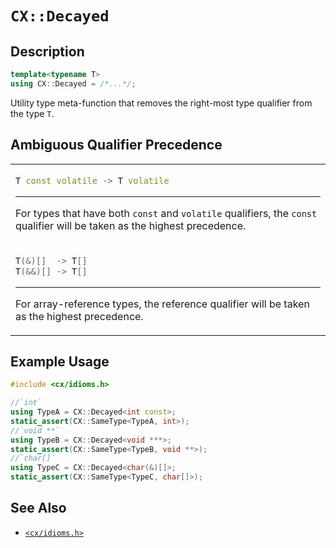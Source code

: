 # `CX::Decayed`
## Description
<area id="no-interactive-code"></area>
```c++
template<typename T>
using CX::Decayed = /*...*/;
```
Utility type meta-function that removes the right-most type qualifier
from the type `T`.

## Ambiguous Qualifier Precedence
<table id="member-function-table">
 <tr><td>

  ```c++
  T const volatile -> T volatile
  ```
  ---
  For types that have both `const` and `volatile` qualifiers, the
  `const` qualifier will be taken as the highest precedence.

 </td></tr>
 <tr><td>

  ```c++
  T(&)[]  -> T[]
  T(&&)[] -> T[]
  ```
  ---
  For array-reference types, the reference qualifier will be taken
  as the highest precedence.

 </td></tr>
</table>

## Example Usage
```c++
#include <cx/idioms.h>

//`int`
using TypeA = CX::Decayed<int const>;
static_assert(CX::SameType<TypeA, int>);
//`void **`
using TypeB = CX::Decayed<void ***>;
static_assert(CX::SameType<TypeB, void **>);
//`char[]`
using TypeC = CX::Decayed<char(&)[]>;
static_assert(CX::SameType<TypeC, char[]>);
```

## See Also
 - [`<cx/idioms.h>`](../cx_idioms_h.md)
